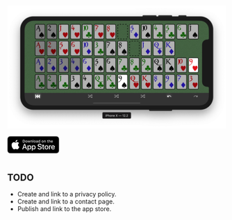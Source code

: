 ![Screen shot](./screen-shot.png)

<img alt="Download on the App Store" src="./assets/app-store-badge.svg" style="height: 40px; margin-bottom: 10px">

## TODO

- Create and link to a privacy policy.
- Create and link to a contact page.
- Publish and link to the app store.
